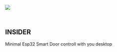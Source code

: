 ![](C:\Users\arsla\Documents\ProjectDoor\DesktopTrayApp\resources\icons\128x128.png)

<div>
    <p align="center"> 
        <h2> INSIDER </h2>
        Minimal Esp32 Smart Door controll with you desktop 
    </p>
</div>


